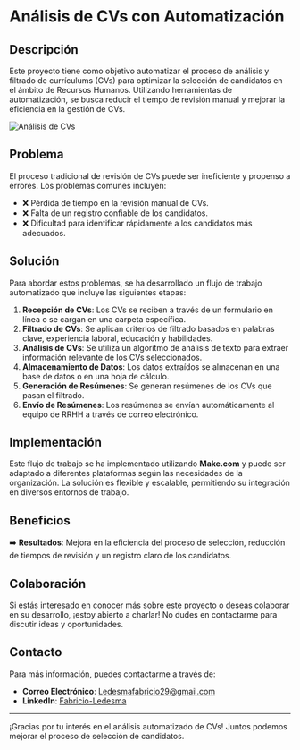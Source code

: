 # Análisis de CVs con Automatización

## Descripción

Este proyecto tiene como objetivo automatizar el proceso de análisis y filtrado de currículums (CVs) para optimizar la selección de candidatos en el ámbito de Recursos Humanos. Utilizando herramientas de automatización, se busca reducir el tiempo de revisión manual y mejorar la eficiencia en la gestión de CVs.

![Análisis de CVs](images/analisis_cvs.png)

## Problema

El proceso tradicional de revisión de CVs puede ser ineficiente y propenso a errores. Los problemas comunes incluyen:

- ❌ Pérdida de tiempo en la revisión manual de CVs.
- ❌ Falta de un registro confiable de los candidatos.
- ❌ Dificultad para identificar rápidamente a los candidatos más adecuados.

## Solución

Para abordar estos problemas, se ha desarrollado un flujo de trabajo automatizado que incluye las siguientes etapas:

1. **Recepción de CVs**: Los CVs se reciben a través de un formulario en línea o se cargan en una carpeta específica.
2. **Filtrado de CVs**: Se aplican criterios de filtrado basados en palabras clave, experiencia laboral, educación y habilidades.
3. **Análisis de CVs**: Se utiliza un algoritmo de análisis de texto para extraer información relevante de los CVs seleccionados.
4. **Almacenamiento de Datos**: Los datos extraídos se almacenan en una base de datos o en una hoja de cálculo.
5. **Generación de Resúmenes**: Se generan resúmenes de los CVs que pasan el filtrado.
6. **Envío de Resúmenes**: Los resúmenes se envían automáticamente al equipo de RRHH a través de correo electrónico.

## Implementación

Este flujo de trabajo se ha implementado utilizando **Make.com** y puede ser adaptado a diferentes plataformas según las necesidades de la organización. La solución es flexible y escalable, permitiendo su integración en diversos entornos de trabajo.

## Beneficios

➡️ **Resultados**: Mejora en la eficiencia del proceso de selección, reducción de tiempos de revisión y un registro claro de los candidatos.

## Colaboración

Si estás interesado en conocer más sobre este proyecto o deseas colaborar en su desarrollo, ¡estoy abierto a charlar! No dudes en contactarme para discutir ideas y oportunidades.

## Contacto

Para más información, puedes contactarme a través de:

- **Correo Electrónico**: [Ledesmafabricio29@gmail.com](mailto:Ledesmafabricio29@gmail.com)
- **LinkedIn**: [Fabricio-Ledesma](https://www.linkedin.com/in/Fabricio-Ledesma)

---

¡Gracias por tu interés en el análisis automatizado de CVs! Juntos podemos mejorar el proceso de selección de candidatos.

